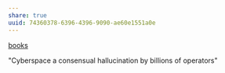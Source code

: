 ```yaml
---
share: true
uuid: 74360378-6396-4396-9090-ae60e1551a0e
---
```

[books](/a3a80e28-c537-4091-a06f-3d20f44ec6a2)

"Cyberspace a consensual hallucination by billions of operators"
